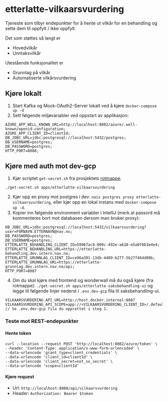 # etterlatte-vilkaarsvurdering

Tjeneste som tilbyr endepunkter for å hente ut vilkår for en behandling og sette dem til oppfylt / ikke oppfylt.

Det som støttes så langt er
- Hovedvilkår
- Unntaksvilkår

Utestående funksjonalitet er
- Grunnlag på vilkår
- Automatiserte vilkårsvurdering

## Kjøre lokalt

1. Start Kafka og Mock-OAuth2-Server lokalt ved å kjøre `docker-compose up -d`
2. Sett følgende miljøvariabler ved oppstart av applikasjon:
```
AZURE_APP_WELL_KNOWN_URL=http://localhost:8082/azure/.well-known/openid-configuration;
AZURE_APP_CLIENT_ID=clientId;
DB_JDBC_URL=jdbc:postgresql://localhost:5432/postgres;
DB_USERNAME=postgres;
DB_PASSWORD=postgres;
HTTP_PORT=8088;
```

## Kjøre med auth mot dev-gcp
1. Kjør scriptet `get-secret.sh` fra prosjektets [rotmappe](../..).
```
./get-secret.sh apps/etterlatte-vilkaarsvurdering
```
2. Kjør opp en proxy mot postgres i dev: `nais postgres proxy etterlatte-vilkaarsvurdering`, eller kjør opp en lokal 
   instans med `docker-compose up -d`.
3. Kopier inn følgende environment variabler i IntelliJ (merk at passord må kommenteres bort mot databasen dersom man bruker proxy):
```
DB_JDBC_URL=jdbc:postgresql://localhost:5432/vilkaarsvurdering?user=FORNAVN.ETTERNAVN@nav.no;
DB_PASSWORD=postgres;
DB_USERNAME=postgres;
ETTERLATTE_BEHANDLING_CLIENT_ID=59967ac8-009c-492e-a618-e5a0f6b3e4e4;
ETTERLATTE_BEHANDLING_URL=https://etterlatte-behandling.dev.intern.nav.no;
ETTERLATTE_GRUNNLAG_CLIENT_ID=ce96a301-13db-4409-b277-5b27f464d08b;
ETTERLATTE_GRUNNLAG_URL=https://etterlatte-grunnlag.dev.intern.nav.no/api;
HTTP_PORT=8087
```
4. Om du skal kjøre med frontend og wonderwall må du også kjøre (fra rotmappe):
`./get-secret.sh apps/etterlatte-saksbehandling-ui`
og legge til følgende linjer nederst i `.env.dev-gcp` fila til saksbehandling-ui.
```
VILKAARSVURDERING_API_URL=http://host.docker.internal:8087
VILKAARSVURDERING_API_SCOPE=app://<VILKAARSVURDERING_CLIENT_ID>/.default // Se .env.dev-gcp fila du opprettet i steg 1.
```

### Teste mot REST-endepunkter

#### Hente token
```
curl --location --request POST 'http://localhost:8082/azure/token' \
--header 'Content-Type: application/x-www-form-urlencoded' \
--data-urlencode 'grant_type=client_credentials' \
--data-urlencode 'client_id=clientId' \
--data-urlencode 'client_secret=not_so_secret' \
--data-urlencode 'scope=clientId'
```

#### Kjøre request
- Url: `http://localhost:8080/api/vilkaarsvurdering`
- Header: `Authorization: Bearer $token`
